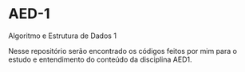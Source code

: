 # AED-1
Algoritmo e Estrutura de Dados 1


Nesse repositório serão encontrado os códigos feitos por mim para o estudo e entendimento do conteúdo da disciplina AED1.
